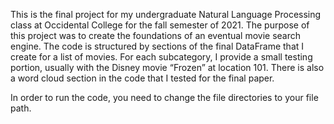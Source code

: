 This is the final project for my undergraduate Natural Language Processing class at Occidental College for the fall semester of 2021. The purpose of this project was to create the foundations of an eventual movie search engine. The code is structured by sections of the final DataFrame that I create for a list of movies. For each subcategory, I provide a small testing portion, usually with the Disney movie “Frozen” at location 101. There is also a word cloud section in the code that I tested for the final paper.

In order to run the code, you need to change the file directories to your file path.

